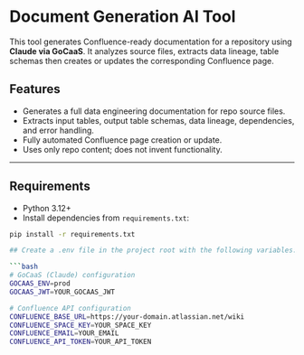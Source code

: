 # Document Generation AI Tool

This tool generates Confluence-ready documentation for a repository using **Claude via GoCaaS**. It analyzes source files, extracts data lineage, table schemas then creates or updates the corresponding Confluence page.

## Features

- Generates a full data engineering documentation for repo source files.
- Extracts input tables, output table schemas, data lineage, dependencies, and error handling.
- Fully automated Confluence page creation or update.
- Uses only repo content; does not invent functionality.

---
## Requirements

- Python 3.12+
- Install dependencies from `requirements.txt`:

```bash
pip install -r requirements.txt

## Create a .env file in the project root with the following variables:

```bash
# GoCaaS (Claude) configuration
GOCAAS_ENV=prod
GOCAAS_JWT=YOUR_GOCAAS_JWT

# Confluence API configuration
CONFLUENCE_BASE_URL=https://your-domain.atlassian.net/wiki
CONFLUENCE_SPACE_KEY=YOUR_SPACE_KEY
CONFLUENCE_EMAIL=YOUR_EMAIL
CONFLUENCE_API_TOKEN=YOUR_API_TOKEN


